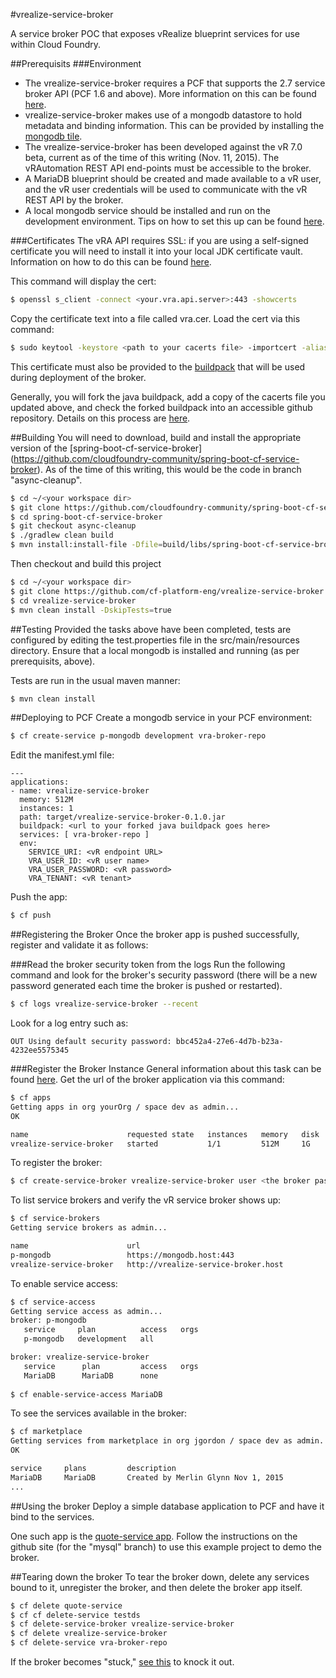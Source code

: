#vrealize-service-broker

A service broker POC that exposes vRealize blueprint services for use within Cloud Foundry.

##Prerequisits
###Environment
* The vrealize-service-broker requires a PCF that supports the 2.7 service broker API (PCF 1.6 and above). More information on this can be found [here](https://docs.pivotal.io/pivotalcf/services).
* vrealize-service-broker makes use of a mongodb datastore to hold metadata and binding information. This can be provided by installing the [mongodb tile](https://network.pivotal.io/products/p-mongodb).
* The vrealize-service-broker has been developed against the vR 7.0 beta, current as of the time of this writing (Nov. 11, 2015). The vRAutomation REST API end-points must be accessible to the broker.
* A MariaDB blueprint should be created and made available to a vR user, and the vR user credentials will be used to communicate with the vR REST API by the broker.
* A local mongodb service should be installed and run on the development environment. Tips on how to set this up can be found [here](https://spring.io/guides/gs/accessing-data-mongodb/).

###Certificates
The vRA API requires SSL: if you are using a self-signed certificate you will need to install it into your local JDK certificate vault. Information on how to do this can be found [here](http://alvinalexander.com/java/java-keytool-keystore-certificates).

This command will display the cert: 
```bash
$ openssl s_client -connect <your.vra.api.server>:443 -showcerts
```
Copy the certificate text into a file called vra.cer. Load the cert via this command:
```bash
$ sudo keytool -keystore <path to your cacerts file> -importcert -alias vra -file <path to your vra.cer file>
```
This certificate must also be provided to the [buildpack](https://github.com/cloudfoundry/java-buildpack) that will be used during deployment of the broker. 

Generally, you will fork the java buildpack, add a copy of the cacerts file you updated above, and check the forked buildpack into an accessible github repository. Details on this process are [here](https://johnpfield.wordpress.com/2014/09/19/customizing-the-cloud-foundry-java-buildpack/).

##Building
You will need to download, build and install the appropriate version of the [spring-boot-cf-service-broker] (https://github.com/cloudfoundry-community/spring-boot-cf-service-broker). As of the time of this writing, this would be the code in branch "async-cleanup".

```bash
$ cd ~/<your workspace dir>
$ git clone https://github.com/cloudfoundry-community/spring-boot-cf-service-broker.git
$ cd spring-boot-cf-service-broker
$ git checkout async-cleanup
$ ./gradlew clean build
$ mvn install:install-file -Dfile=build/libs/spring-boot-cf-service-broker-2.5.0.jar -DgroupId=org.cloudfoundry -DartifactId=spring-boot-cf-service-broker -Dversion=2.5.0 -Dpackaging=jar
```
Then checkout and build this project
```bash
$ cd ~/<your workspace dir>
$ git clone https://github.com/cf-platform-eng/vrealize-service-broker.git
$ cd vrealize-service-broker
$ mvn clean install -DskipTests=true
```

##Testing
Provided the tasks above have been completed, tests are configured by editing the test.properties file in the src/main/resources directory. Ensure that a local mongodb is installed and running (as per prerequisits, above).

Tests are run in the usual maven manner:
```bash
$ mvn clean install
```

##Deploying to PCF
Create a mongodb service in your PCF environment:
```bash
$ cf create-service p-mongodb development vra-broker-repo
```
Edit the manifest.yml file:
```
---
applications:
- name: vrealize-service-broker
  memory: 512M
  instances: 1
  path: target/vrealize-service-broker-0.1.0.jar
  buildpack: <url to your forked java buildpack goes here>
  services: [ vra-broker-repo ]
  env:
    SERVICE_URI: <vR endpoint URL>
    VRA_USER_ID: <vR user name>
    VRA_USER_PASSWORD: <vR password>
    VRA_TENANT: <vR tenant>
```
Push the app:
```bash
$ cf push
```

##Registering the Broker
Once the broker app is pushed successfully, register and validate it as follows:

###Read the broker security token from the logs
Run the following command and look for the broker's security password (there will be a new password generated each time the broker is pushed or restarted).
```bash
$ cf logs vrealize-service-broker --recent
```
Look for a log entry such as:
```
OUT Using default security password: bbc452a4-27e6-4d7b-b23a-4232ee5575345
```

###Register the Broker Instance
General information about this task can be found [here](https://docs.cloudfoundry.org/services/managing-service-brokers.html).
Get the url of the broker application via this command:
```bash
$ cf apps
Getting apps in org yourOrg / space dev as admin...
OK

name                      requested state   instances   memory   disk   urls   
vrealize-service-broker   started           1/1         512M     1G     vrealize-service-broker.your.host   
```
To register the broker:
```bash
$ cf create-service-broker vrealize-service-broker user <the broker password> http://<the broker url>
```
To list service brokers and verify the vR service broker shows up:
```bash
$ cf service-brokers
Getting service brokers as admin...

name                      url   
p-mongodb                 https://mongodb.host:443   
vrealize-service-broker   http://vrealize-service-broker.host
```
To enable service access:
```bash
$ cf service-access
Getting service access as admin...
broker: p-mongodb
   service     plan          access   orgs   
   p-mongodb   development   all         

broker: vrealize-service-broker
   service      plan         access   orgs   
   MariaDB      MariaDB      none
   
$ cf enable-service-access MariaDB
```
To see the services available in the broker:
```bash
$ cf marketplace
Getting services from marketplace in org jgordon / space dev as admin...
OK

service     plans         description   
MariaDB     MariaDB       Created by Merlin Glynn Nov 1, 2015
...
```

##Using the broker
Deploy a simple database application to PCF and have it bind to the services. 

One such app is the [quote-service app](https://github.com/cf-platform-eng/quote-service/tree/mysql). Follow the instructions on the github site (for the "mysql" branch) to use this example project to demo the broker.

##Tearing down the broker
To tear the broker down, delete any services bound to it, unregister the broker, and then delete the broker app itself.
```bash
$ cf delete quote-service
$ cf cf delete-service testds
$ cf delete-service-broker vrealize-service-broker
$ cf delete vrealize-service-broker
$ cf delete-service vra-broker-repo
```
If the broker becomes "stuck," [see this](https://docs.cloudfoundry.org/services/managing-service-brokers.html#purge-service) to knock it out.
